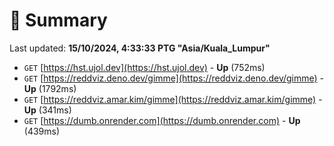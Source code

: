 # 📖 Summary
Last updated: **15/10/2024, 4:33:33 PTG "Asia/Kuala_Lumpur"**

- `GET` [https://hst.ujol.dev](https://hst.ujol.dev) - **Up** (752ms)
- `GET` [https://reddviz.deno.dev/gimme](https://reddviz.deno.dev/gimme) - **Up** (1792ms)
- `GET` [https://reddviz.amar.kim/gimme](https://reddviz.amar.kim/gimme) - **Up** (341ms)
- `GET` [https://dumb.onrender.com](https://dumb.onrender.com) - **Up** (439ms)
